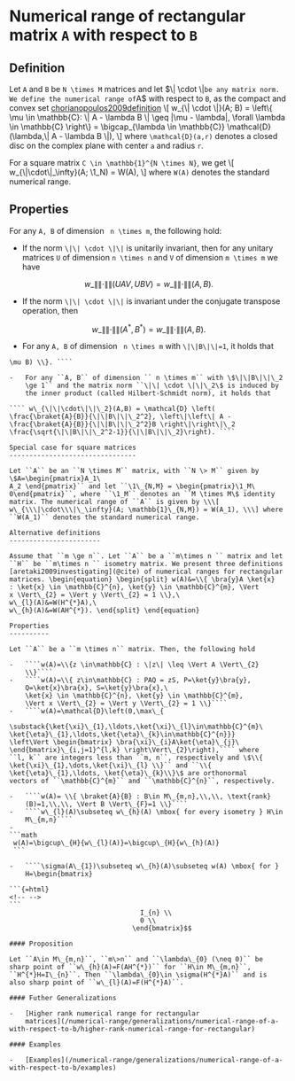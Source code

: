 Numerical range of rectangular matrix ``A`` with respect to ``B``
=================================================================

Definition
----------

Let ``A`` and ``B`` be ``N \times M`` matrices and let \$\\\| \cdot
\\\|`` be any matrix norm. We define the numerical range of ``A\$ with
respect to ``B``, as the compact and convex set [chorianopoulos2009definition](@cite) \\\[ w\_{\\\| \cdot \\\|}(A; B) =
\left\\{ \mu \in \mathbb{C}: \\\| A - \lambda B \\\| \geq \|\mu -
\lambda\|, \forall \lambda \in \mathbb{C} \right\\} =
\bigcap\_{\lambda \in \mathbb{C}} \mathcal{D}(\lambda,\\\| A -
\lambda B \\\|), \\\] where ``\mathcal{D}(a,r)`` denotes a closed disc
on the complex plane with center ``a`` and radius ``r``.

For a square matrix ``C \in \mathbb{1}^{N \times N}``, we get \\\[
w\_{\\\|\cdot\\\|\_\infty}(A; \1_N) = W(A), \\\] where ``W(A)``
denotes the standard numerical range.

Properties
----------

For any ``A, B`` of dimension `` n \times m``, the following hold:

-   If the norm ``\|\| \cdot \|\|`` is unitarily invariant, then for
    any unitary matrices ``U`` of dimension ``n \times n`` and ``V`` of
    dimension ``m \times m`` we have


```math 
  w\_{\|\|\cdot\|\|}(UAV,UBV) = w\_{\|\|\cdot\|\|}(A,B). 
 ```


-   If the norm ``\|\| \cdot \|\|`` is invariant under the conjugate
    transpose operation, then


```math 
  w\_{\|\|\cdot\|\|}(A^*,B^*) = w\_{\|\|\cdot\|\|}(A,B). 
 ```


-   For any ``A, B`` of dimension `` n \times m`` with ``\|\|B\|\|=1``,
    it holds that

```` w\_{\|\|\cdot\|\|}(A,B) = \\{ \mu \in \mathbb{C}: B \perp (A -
\mu B) \\}. ````

-   For any ``A, B`` of dimension `` n \times m`` with \$\|\|B\|\|\_2
    \ge 1`` and the matrix norm ``\|\| \cdot \|\|\_2\$ is induced by
    the inner product (called Hilbert-Schmidt norm), it holds that

```` w\_{\|\|\cdot\|\|\_2}(A,B) = \mathcal{D} \left(
\frac{\braket{A}{B}}{\|\|B\|\|\_2^2}, \left\|\left\| A -
\frac{\braket{A}{B}}{\|\|B\|\|\_2^2}B \right\|\right\|\_2
\frac{\sqrt{\|\|B\|\|\_2^2-1}}{\|\|B\|\|\_2}\right). ````

Special case for square matrices
--------------------------------

Let ``A`` be an ``N \times M`` matrix, with ``N \> M`` given by
\$A=\begin{pmatrix}A_1\
A_2 \end{pmatrix}`` and let ``\1\_{N,M} = \begin{pmatrix}\1_M\
0\end{pmatrix}``, where ``\1_M`` denotes an ``M \times M\$ identity
matrix. The numerical range of ``A`` is given by \\\[
w\_{\\\|\cdot\\\|\_\infty}(A; \mathbb{1}\_{N,M}) = W(A_1), \\\] where
``W(A_1)`` denotes the standard numerical range.

Alternative definitions
-----------------------

Assume that ``m \ge n``. Let ``A`` be a ``m\times n `` matrix and let
``H`` be ``m\times n `` isometry matrix. We present three definitions
[aretaki2009investigating](@cite) of numerical ranges for rectangular
matrices. \begin{equation} \begin{split} w(A)&=\\{ \bra{y}A \ket{x}
: \ket{x} \in \mathbb{C}^{n}, \ket{y} \in \mathbb{C}^{m}, \Vert
x \Vert\_{2} = \Vert y \Vert\_{2} = 1 \\},\
w\_{l}(A)&=W(H^{*}A),\
w\_{h}(A)&=W(AH^{*}). \end{split} \end{equation}

Properties
----------

Let ``A`` be a ``m \times n`` matrix. Then, the following hold

-   ````w(A)=\\{z \in\mathbb{C} : \|z\| \leq \Vert A \Vert\_{2}
    \\}````
-   ````w(A)=\\{ z\in\mathbb{C} : PAQ = zS, P=\ket{y}\bra{y},
    Q=\ket{x}\bra{x}, S=\ket{y}\bra{x},\
    \ket{x} \in \mathbb{C}^{n}, \ket{y} \in \mathbb{C}^{m},
    \Vert x \Vert\_{2} = \Vert y \Vert\_{2} = 1 \\}````
-   ````w(A)=\mathcal{D}\left(0,\max\_{

\substack{\ket{\xi}\_{1},\ldots,\ket{\xi}\_{l}\in\mathbb{C}^{m}\
\ket{\eta}\_{1},\ldots,\ket{\eta}\_{k}\in\mathbb{C}^{n}}}
\left\Vert \begin{bmatrix} \bra{\xi}\_{i}A\ket{\eta}\_{j}\
\end{bmatrix}\_{i,j=1}^{l,k} \right\Vert\_{2}\right),```` where
``l, k`` are integers less than ``m, n``, respectively and \$\\{
\ket{\xi}\_{1},\dots,\ket{\xi}\_{l} \\}`` and ``\\{
\ket{\eta}\_{1},\ldots, \ket{\eta}\_{k}\\}\$ are orthonormal
vectors of ``\mathbb{C}^{m}`` and ``\mathbb{C}^{n}``, respectively.

-   ````w(A)= \\{ \braket{A}{B} : B\in M\_{m,n},\\,\\, \text{rank}
    (B)=1,\\,\\, \Vert B \Vert\_{F}=1 \\}````
-   ````w\_{l}(A)\subseteq w\_{h}(A) \mbox{ for every isometry } H\in
    M\_{m,n}````
-   
```math 
 w(A)=\bigcup\_{H}{w\_{l}(A)}=\bigcup\_{H}{w\_{h}(A)}
 ```

-   ````\sigma(A\_{1})\subseteq w\_{h}(A)\subseteq w(A) \mbox{ for }
    H=\begin{bmatrix}

```{=html}
<!-- -->
```
                                 I_{n} \\
                                 0 \\
                               \end{bmatrix}$$

#### Proposition

Let ``A\in M\_{m,n}``, ``m\>n`` and ``\lambda\_{0} (\neq 0)`` be
sharp point of ``w\_{h}(A)=F(AH^{*})`` for ``H\in M\_{m,n}``,
``H^{*}H=I\_{n}``. Then ``\lambda\_{0}\in \sigma(H^{*}A)`` and is
also sharp point of ``w\_{l}(A)=F(H^{*}A)``.

#### Futher Generalizations

-   [Higher rank numerical range for rectangular
    matrices](/numerical-range/generalizations/numerical-range-of-a-with-respect-to-b/higher-rank-numerical-range-for-rectangular)

#### Examples

-   [Examples](/numerical-range/generalizations/numerical-range-of-a-with-respect-to-b/examples)
